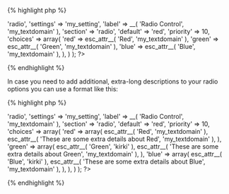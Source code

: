 
{% highlight php %}
<?php
Kirki::add_field( 'my_config', array(
	'type'        => 'radio',
	'settings'    => 'my_setting',
	'label'       => __( 'Radio Control', 'my_textdomain' ),
	'section'     => 'radio',
	'default'     => 'red',
	'priority'    => 10,
	'choices'     => array(
		'red'   => esc_attr__( 'Red', 'my_textdomain' ),
		'green' => esc_attr__( 'Green', 'my_textdomain' ),
		'blue'  => esc_attr__( 'Blue', 'my_textdomain' ),
	),
) );
?>
{% endhighlight %}

In case you need to add additional, extra-long descriptions to your radio options you can use a format like this:

{% highlight php %}
<?php
Kirki::add_field( 'my_config', array(
	'type'        => 'radio',
	'settings'    => 'my_setting',
	'label'       => __( 'Radio Control', 'my_textdomain' ),
	'section'     => 'radio',
	'default'     => 'red',
	'priority'    => 10,
	'choices'     => array(
		'red'   => array(
			esc_attr__( 'Red', 'my_textdomain' ),
			esc_attr__( 'These are some extra details about Red', 'my_textdomain' ),
		),
		'green' => array(
			esc_attr__( 'Green', 'kirki' ),
			esc_attr__( 'These are some extra details about Green', 'my_textdomain' ),
		),
		'blue'  => array(
			esc_attr__( 'Blue', 'kirki' ),
			esc_attr__( 'These are some extra details about Blue', 'my_textdomain' ),
		),
	),
) );
?>
{% endhighlight %}
